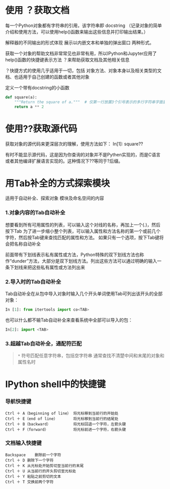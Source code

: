 # 使用 ？获取文档
每一个Python对象都有字符串的引用，该字符串即 docstring （记录对象的简单介绍和使用方法，可以使用help()函数来输出这些信息并打印输出结果。）

解释器的不同输出的形式体现 展示以内嵌文本和单独的弹出窗口 两种形式。

获取一个对象的帮助文档非常常见也非常有用，所以IPython和Jupyter应用了help()函数的快捷键表示方法 ？来帮助获取文档及其他相关信息

？快捷方式的使用几乎适用于一切，包括 对象方法、对象本身以及相关类型的文档、也适用于自己创建的函数或者其他对象

定义一个带有docstring的小函数
```python
def square(a):
    """Return the square of a."""  # 仅第一行放置3个引号表示的多行字符串字面量
    return a ** 2
```
# 使用??获取源代码
获取对象的源代码来更深层次的理解，使用方法如下：
In[1]: square??

有时不能显示源代码，这是因为你查询的对象并不是Pythen实现的，而是C语言或者其他编译扩展语言实现的。这种情况下??等同于?后缀。

# 用Tab补全的方式探索模块
适用于自动补全、探索对象 模块及命名空间的内容

### 1.对象内容的Tab自动补全
想要看到所有可用属性的列表，可以输入这个对线的名称，再加上一个(.)，然后按下Tab
为了进一步缩小整个列表，可以输入属性和方法名称的第一个或前几个字符，然后按Tab键来查找匹配的属性和方法。
如果只有一个选项，按下Tab键将会把名称自动补全

前面带有下划线表示私有属性或方法，Python特殊的双下划线方法也称作“dunder”方法，大部分是双下划线方法。列出这些方法可以通过明确的输入一条下划线来把这些私有属性或方法列出来

### 2.导入时的Tab自动补全
Tab自动补全在从包中导入对象时输入几个开头单词使用Tab可列出该开头的全部对象：
```python
In [1]: from itertools import co<TAB>
```
也可以什么都不输Tab自动补全来查看系统中全部可以导入的包：
```python
In[2]: import <TAB>
```
### 3.超越Tab自动补全，通配符匹配
> `*` 符号匹配任意字符串，包括空字符串
通常查找不清楚中间和末尾的对象和属性名时

# IPython shell中的快捷键
### 导航快捷键
```
Ctrl ＋ A（beginning of line） 将光标移到当前行的开始处
Ctrl ＋ E（end of line）       将光标移到当前行的结尾处
Ctrl ＋ B（backward）          将光标回退一个字符，左箭头键
Ctrl ＋ F（forward）           将光标前进一个字符，右箭头键
```
### 文档输入快捷键
```
Backspace    删除前一个字符
Ctrl ＋ D 删除下一个字符
Ctrl ＋ K 从光标处开始剪切至当前行的末尾
Ctrl ＋ U 从当前行的开头剪切至光标处
Ctrl ＋ Y 粘贴之前剪切的文本
Ctrl ＋ T 交换前两个字符
```



















